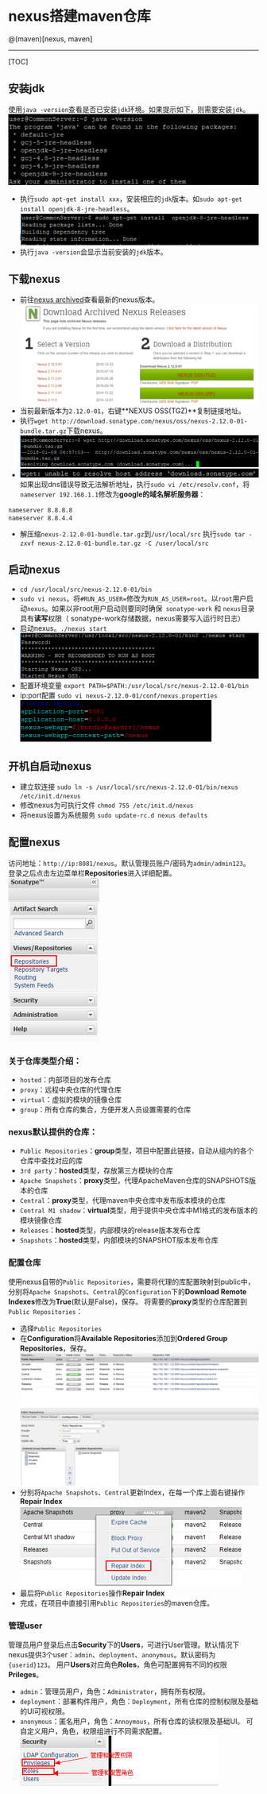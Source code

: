 # nexus搭建maven仓库
@(maven)[nexus, maven]

---
[TOC]
## 安装jdk
使用`java -version`查看是否已安装`jdk`环境。如果提示如下，则需要安装`jdk`。
![提示安装jdk|center](./res/nexus/1515480127271.png)
- 执行`sudo apt-get install xxx`，安装相应的`jdk`版本。如`sudo apt-get install openjdk-8-jre-headless`。
![安装|center](./res/nexus/1515480351216.png)
- 执行`java -version`会显示当前安装的`jdk`版本。
## 下载nexus
- 前往[nexus archived](http://www.sonatype.org/nexus/archived/)查看最新的nexus版本。![nexus版本](./res/nexus/1515480898289.png)
- 当前最新版本为`2.12.0-01`，右键**NEXUS OSS(TGZ)**复制链接地址。
- 执行`wget http://download.sonatype.com/nexus/oss/nexus-2.12.0-01-bundle.tar.gz`下载nexus。
![下载|center](./res/nexus/1515481039179.png)
- ![无法解析](./res/nexus/1515481226273.png)
如果出现dns错误导致无法解析地址，执行`sudo vi /etc/resolv.conf`，将`nameserver 192.168.1.1`修改为**google的域名解析服务器**：
```
nameserver 8.8.8.8
nameserver 8.8.4.4
```
- 解压缩`nexus-2.12.0-01-bundle.tar.gz`到`/usr/local/src`
执行`sudo tar -zxvf nexus-2.12.0-01-bundle.tar.gz -C /user/local/src`

## 启动nexus
- `cd /usr/local/src/nexus-2.12.0-01/bin`
- `sudo vi nexus`。将`#RUN_AS_USER=`修改为`RUN_AS_USER=root`。以`root`用户启动`nexus`。如果以非root用户启动则要同时确保` sonatype-work` 和 `nexus`目录具有**读写**权限（ sonatype-work存储数据，nexus需要写入运行时日志）
- 启动nexus。`./nexus start`![启动nexus](./res/nexus/1515482958659.png)
- 配置环境变量
`export PATH=$PATH:/usr/local/src/nexus-2.12.0-01/bin`
- ip:port配置
`sudo vi nexus-2.12.0-01/conf/nexus.properties`![ip:posr](./res/nexus/1515549013705.png)

## 开机自启动nexus
- 建立软连接
`sudo ln -s /usr/local/src/nexus-2.12.0-01/bin/nexus /etc/init.d/nexus` 
- 修改nexus为可执行文件
`chmod 755 /etc/init.d/nexus`
- 将nexus设置为系统服务
`sudo update-rc.d nexus defaults`
## 配置nexus
访问地址：`http://ip:8081/nexus`。默认管理员账户/密码为`admin/admin123`。
登录之后点击左边菜单栏**Repositories**进入详细配置。
![Repositories|center](./res/nexus/1515483218949.png)
### 关于仓库类型介绍：
- `hosted`：内部项目的发布仓库
- `proxy`：远程中央仓库的代理仓库
- `virtual`：虚拟的模块的镜像仓库
- `group`：所有仓库的集合，方便开发人员设置需要的仓库
### nexus默认提供的仓库：
- `Public Repositories`：**group**类型，项目中配置此链接，自动从组内的各个仓库中查找对应的库
- `3rd party`：**hosted**类型，存放第三方模块的仓库
- `Apache Snapshots`：**proxy**类型，代理ApacheMaven仓库的SNAPSHOTS版本的仓库
- `Central`：**proxy**类型，代理maven中央仓库中发布版本模块的仓库
- `Central M1 shadow`：**virtual**类型，用于提供中央仓库中M1格式的发布版本的模块镜像仓库
- `Releases`：**hosted**类型，内部模块的release版本发布仓库
- `Snapshots`：**hosted**类型，内部模块的SNAPSHOT版本发布仓库
### 配置仓库
使用nexus自带的`Public Repositories`，需要将代理的库配置映射到public中，分别将`Apache Snapshots`、`Central`的`Configuration`下的**Download Remote Indexes**修改为**True**(默认是False)，保存。
将需要的**proxy**类型的仓库配置到`Public Repositories`：
- 选择`Public Repositories`
- 在**Configuration**将**Available Repositories**添加到**Ordered Group Repositories**，保存。![配置Public](./res/nexus/1515485632308.png)
- 分别将`Apache Snapshots`、`Central`更新Index，在每一个库上面右键操作**Repair Index**![Repair Index](./res/nexus/1515485765111.png)
- 最后将`Public Repositories`操作**Repair Index**
- 完成，在项目中直接引用`Public Repositories`的maven仓库。
### 管理user
管理员用户登录后点击**Security**下的**Users**，可进行User管理。默认情况下nexus提供3个user：`admin`、`deployment`、`anonymous`。默认密码为`{userid}123`。
用户**Users**对应角色**Roles**，角色可配置拥有不同的权限**Prileges**。
- `admin`：管理员用户，角色：`Administrator`，拥有所有权限。
- `deployment`：部署构件用户，角色：`Deployment`，所有仓库的控制权限及基础的UI可视权限。
- `anonymous`：匿名用户，角色：`Annoymous`，所有仓库的读权限及基础UI。
可自定义用户，角色，权限组进行不同需求配置。![角色权限配置](./res/nexus/1515570211461.png)